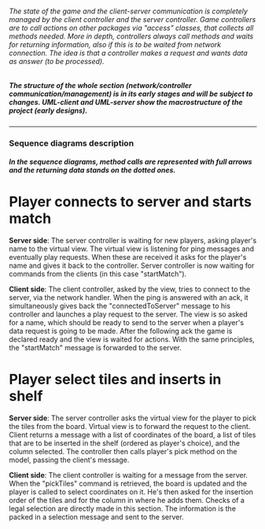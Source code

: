 ###### The state of the game and the client-server communication is completely managed by the client controller and the server controller. Game controllers are to call actions on other packages via "access" classes, that collects all methods needed. More in depth, controllers always call methods and waits for returning information, also if this is to be waited from network connection. The idea is that a controller makes a request and wants data as answer (to be processed).
##### The structure of the whole section (network/controller communication/management) is in its early stages and will be subject to changes. UML-client and UML-server show the macrostructure of the project (early designs).
___
### Sequence diagrams description
##### In the sequence diagrams, method calls are represented with full arrows and the returning data stands on the dotted ones.

# Player connects to server and starts match

**Server side**:
The server controller is waiting for new players, asking player's name to the virtual view.
The virtual view is listening for ping messages and eventually play requests. 
When these are received it asks for the player's name and gives it back to the controller.
Server controller is now waiting for commands from the clients (in this case "startMatch").

**Client side**:
The client controller, asked by the view, tries to connect to the server, via the network handler.
When the ping is answered with an ack, it simultaneously gives back the "connectedToServer" 
message to his controller and launches a play request to the server.
The view is so asked for a name, which should be ready to send to the server when a player's 
data request is going to be made.
After the following ack the game is declared ready and the view is waited for actions.
With the same principles, the "startMatch" message is forwarded to the server.

# Player select tiles and inserts in shelf 

**Server side**:
The server controller asks the virtual view for the player to pick
the tiles from the board.
Virtual view is to forward the request to the client.
Client returns a message with a list of coordinates of the board, a list of 
tiles that are to be inserted in the shelf (ordered as player's choice),
and the column selected.
The controller then calls player's pick method on the model, passing
the client's message.

**Client side**:
The client controller is waiting for a message from the server.
When the "pickTiles" command is retrieved, the board is 
updated and the player is called to select coordinates on it.
He's then asked for the insertion order of the tiles and for the 
column in where he adds them.
Checks of a legal selection are directly made in this section.
The information is the packed in a selection message and sent to
the server.